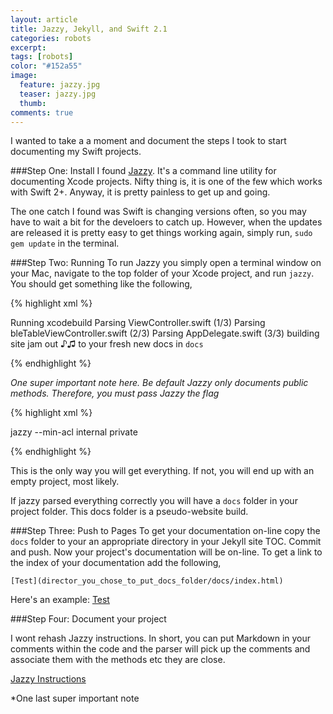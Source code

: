 ```yaml
---
layout: article
title: Jazzy, Jekyll, and Swift 2.1
categories: robots
excerpt:
tags: [robots]
color: "#152a55"
image:
  feature: jazzy.jpg
  teaser: jazzy.jpg
  thumb:
comments: true
---
```


I wanted to take a a moment and document the steps I took to start documenting my Swift projects.

###Step One: Install
I found [Jazzy](https://github.com/Realm/jazzy).  It's a command line utility for documenting Xcode projects.  Nifty thing is, it is one of the few which works with Swift 2+. Anyway, it is pretty painless to get up and going.

The one catch I found was Swift is changing versions often, so you may have to wait a bit for the develoers to catch up.  However, when the updates are released it is pretty easy to get things working again, simply run, `sudo gem update` in the terminal.

###Step Two: Running
To run Jazzy you simply open a terminal window on your Mac, navigate to the top folder of your Xcode project, and run `jazzy`.  You should get something like the following,

{% highlight xml %}

Running xcodebuild
Parsing ViewController.swift (1/3)
Parsing bleTableViewController.swift (2/3)
Parsing AppDelegate.swift (3/3)
building site
jam out ♪♫ to your fresh new docs in `docs`

{% endhighlight %}

*One super important note here.  Be default Jazzy _only_ documents public methods.  Therefore, you _must_ pass Jazzy the flag*

{% highlight xml %}

jazzy --min-acl internal private

{% endhighlight %}

This is the only way you will get everything.  If not, you will end up with an empty project, most likely.

If jazzy parsed everything correctly you will have a `docs` folder in your project folder.  This docs folder is a pseudo-website build.  

###Step Three: Push to Pages
To get your documentation on-line copy the `docs` folder to your an appropriate directory in your Jekyll  site TOC.  Commit and push.  Now your project's documentation will be on-line.  To get a link to the index of your documentation add the following,

`[Test](director_you_chose_to_put_docs_folder/docs/index.html)`

Here's an example: [Test](/docs/index.html)

###Step Four: Document your project

I wont rehash Jazzy instructions.  In short, you can put Markdown in your comments within the code and the parser will pick up the comments and associate them with the methods etc they are close.

[Jazzy Instructions](http://ericasadun.com/2015/06/14/swift-header-documentation-in-xcode-7/)

*One last super important note
